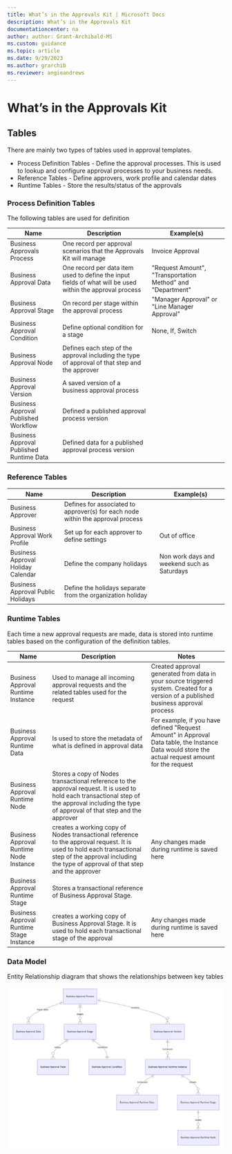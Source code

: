 ```yaml
---
title: What’s in the Approvals Kit | Microsoft Docs
description: What’s in the Approvals Kit
documentationcenter: na
author: author: Grant-Archibald-MS
ms.custom: guidance
ms.topic: article
ms.date: 9/29/2023
ms.author: grarchib
ms.reviewer: angieandrews
---
```


# What’s in the Approvals Kit

## Tables

There are mainly two types of tables used in approval templates.

- Process Definition Tables - Define the approval processes. This is used to lookup and configure approval processes to your business needs.
- Reference Tables - Define approvers, work profile and calendar dates
- Runtime Tables - Store the results/status of the approvals

### Process Definition Tables

The following tables are used for definition

|Name|Description|Example(s)|
|----|----------|-------|
|Business Approvals Process|One record per approval scenarios that the Approvals Kit will manage|Invoice Approval
|Business Approval Data|One record per data item used to define the input fields of what will be used within the approval process|"Request Amount", "Transportation Method" and "Department"
|Business Approval Stage |On record per stage within the approval process|"Manager Approval" or "Line Manager Approval"
|Business Approval Condition|Define optional condition for a stage|None, If, Switch
|Business Approval Node|Defines each step of the approval including the type of approval of that step and the approver|
|Business Approval Version|A saved version of a business approval process|
|Business Approval Published Workflow|Defined a published approval process version|
|Business Approval Published Runtime Data|Defined data for a published approval process version|

### Reference Tables

|Name|Description|Example(s)|
|----|----------|-------|
|Business Approver|Defines for associated to approver(s) for each node within the approval process|
|Business Approval Work Profile|Set up for each approver to define settings|Out of office
|Business Approval Holiday Calendar|Define the company holidays|Non work days and weekend such as Saturdays
|Business Approval Public Holidays|Define the holidays separate from the organization holiday

### Runtime Tables

Each time a new approval requests are made, data is stored into runtime tables based on the configuration of the definition tables.

|Name|Description|Notes|
|----|----------|-------|
|Business Approval Runtime Instance|Used to manage all incoming approval requests and the related tables used for the request|Created approval generated from data in your source triggered system. Created for a version of a published business approval process
|Business Approval Runtime Data|Is used to store the metadata of what is defined in approval data|For example, if you have defined "Request Amount" in Approval Data table, the Instance Data would store the actual request amount for the request
|Business Approval Runtime Node|Stores a copy of Nodes transactional reference to the approval request. It is used to hold each transactional step of the approval including the type of approval of that step and the approver|
|Business Approval Runtime Node Instance|creates a working copy of Nodes transactional reference to the approval request. It is used to hold each transactional step of the approval including the type of approval of that step and the approver|Any changes made during runtime is saved here
|Business Approval Runtime Stage|Stores a transactional reference of Business Approval Stage.|
|Business Approval Runtime Stage Instance|creates a working copy of Business Approval Stage. It is used to hold each transactional stage of the approval|Any changes made during runtime is saved here

### Data Model

Entity Relationship diagram that shows the relationships between key tables

![Entity Relationship diagram that shows the relationships between key tables](./media/datamodel.png)
